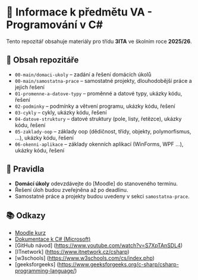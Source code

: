 # 📘 Informace k předmětu VA - Programování v C#

Tento repozitář obsahuje materiály pro třídu **3ITA** ve školním roce **2025/26**.

## 📂 Obsah repozitáře 
- `00-main/domaci-ukoly` – zadání a řešení domácích úkolů  
- `00-main/samostatna-prace` – samostatné projekty, dlouhodobější práce a jejich řešení
- `01-promenne-a-datove-typy` – proměnné a datové typy, ukázky kódu, řešení 
- `02-podminky` – podmínky a větvení programu, ukázky kódu, řešení 
- `03-cykly` – cykly, ukázky kódu, řešení 
- `04-datove-struktury` – datové struktury (pole, listy, řetězce), ukázky kódu, řešení 
- `05-zaklady-oop` – základy oop (dědičnost, třídy, objekty, polymorfismus, ...), ukázky kódu, řešení 
- `06-okenni-aplikace` – základy okenních aplikací (WinForms, WPF ...), ukázky kódu, řešení 

## 📝 Pravidla
- **Domácí úkoly** odevzdávejte do [Moodle] do stanoveného termínu.  
- Řešení úloh budou zveřejněna až po deadlinu.  
- Samostatné práce a projekty budou uvedeny v sekci `samostatna-prace`.

## 📚 Odkazy
- [Moodle kurz](https://eln.sps-prosek.cz/course/view.php?id=424)  
- [Dokumentace k C# (Microsoft)](https://learn.microsoft.com/dotnet/csharp/)  
- [GitHub návod] (https://www.youtube.com/watch?v=S7XpTAnSDL4)  
- [ITnetwork] (https://www.itnetwork.cz/csharp)
- [w3schools] (https://www.w3schools.com/cs/index.php)
- [geeksforgeeks] (https://www.geeksforgeeks.org/c-sharp/csharp-programming-language/)
